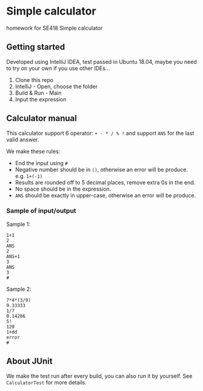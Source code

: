 # Simple calculator
homework for SE418
Simple calculator

## Getting started
Developed using IntelliJ IDEA, test passed in Ubuntu 18.04, maybe you need to try on your own if you use other IDEs...

1. Clone this repo
2. IntelliJ - Open, choose the folder
3. Build & Run - Main
4. Input the expression

## Calculator manual
This calculator support 6 operator: `+ - * / % !` and support `ANS` for the last valid answer.

We make these rules:
- End the input using `#`
- Negative number should be in `()`, otherwise an error will be produce. e.g. `1+(-1)`
- Results are rounded off to 5 decimal places, remove extra 0s in the end.
- No space should be in the expression.
- `ANS` should be exactly in upper-case, otherwise an error will be produce.

### Sample of input/output
Sample 1:

    1+1
    2
    ANS
    2
    ANS+1
    3
    ANS
    3
    #

Sample 2:

    7*4*(3/9)
    9.33333
    1/7
    0.14286
    5!
    120
    1+dd
    error
    #

## About JUnit
We make the test run after every build, you can also run it by yourself.
See `CalculatorTest` for more details.